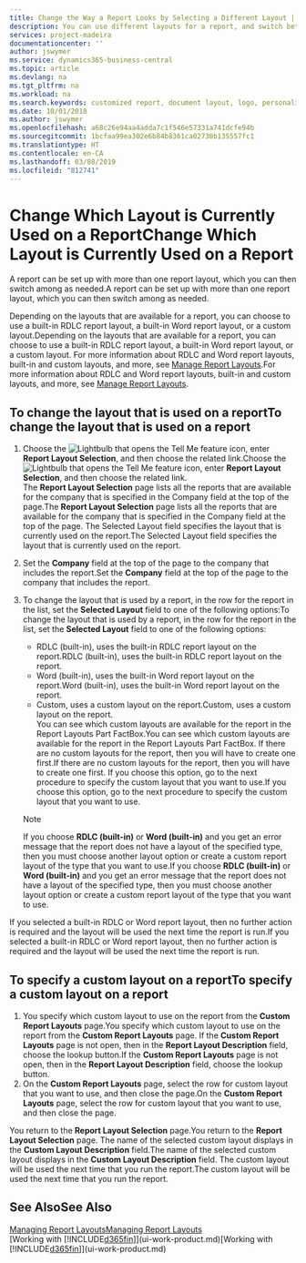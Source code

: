 ```yaml
---
title: Change the Way a Report Looks by Selecting a Different Layout | Microsoft Docs
description: You can use different layouts for a report, and switch between layouts to change how a report looks.
services: project-madeira
documentationcenter: ''
author: jswymer
ms.service: dynamics365-business-central
ms.topic: article
ms.devlang: na
ms.tgt_pltfrm: na
ms.workload: na
ms.search.keywords: customized report, document layout, logo, personalize
ms.date: 10/01/2018
ms.author: jswymer
ms.openlocfilehash: a68c26e94aa4adda7c1f546e57331a741dcfe94b
ms.sourcegitcommit: 1bcfaa99ea302e6b84b8361ca02730b135557fc1
ms.translationtype: HT
ms.contentlocale: en-CA
ms.lasthandoff: 03/08/2019
ms.locfileid: "812741"
---
```

# <a name="change-which-layout-is-currently-used-on-a-report"></a><span data-ttu-id="e5c67-103">Change Which Layout is Currently Used on a Report</span><span class="sxs-lookup"><span data-stu-id="e5c67-103">Change Which Layout is Currently Used on a Report</span></span>
<span data-ttu-id="e5c67-104">A report can be set up with more than one report layout, which you can then switch among as needed.</span><span class="sxs-lookup"><span data-stu-id="e5c67-104">A report can be set up with more than one report layout, which you can then switch among as needed.</span></span>

<span data-ttu-id="e5c67-105">Depending on the layouts that are available for a report, you can choose to use a built-in RDLC report layout, a built-in Word report layout, or a custom layout.</span><span class="sxs-lookup"><span data-stu-id="e5c67-105">Depending on the layouts that are available for a report, you can choose to use a built-in RDLC report layout, a built-in Word report layout, or a custom layout.</span></span> <span data-ttu-id="e5c67-106">For more information about RDLC and Word report layouts, built-in and custom layouts, and more, see [Manage Report Layouts](ui-manage-report-layouts.md).</span><span class="sxs-lookup"><span data-stu-id="e5c67-106">For more information about RDLC and Word report layouts, built-in and custom layouts, and more, see [Manage Report Layouts](ui-manage-report-layouts.md).</span></span>

## <a name="to-change-the-layout-that-is-used-on-a-report"></a><span data-ttu-id="e5c67-107">To change the layout that is used on a report</span><span class="sxs-lookup"><span data-stu-id="e5c67-107">To change the layout that is used on a report</span></span>
1. <span data-ttu-id="e5c67-108">Choose the ![Lightbulb that opens the Tell Me feature](media/ui-search/search_small.png "Tell me what you want to do") icon, enter **Report Layout Selection**, and then choose the related link.</span><span class="sxs-lookup"><span data-stu-id="e5c67-108">Choose the ![Lightbulb that opens the Tell Me feature](media/ui-search/search_small.png "Tell me what you want to do") icon, enter **Report Layout Selection**, and then choose the related link.</span></span>  
   <span data-ttu-id="e5c67-109">The **Report Layout Selection** page lists all the reports that are available for the company that is specified in the Company field at the top of the page.</span><span class="sxs-lookup"><span data-stu-id="e5c67-109">The **Report Layout Selection** page lists all the reports that are available for the company that is specified in the Company field at the top of the page.</span></span> <span data-ttu-id="e5c67-110">The Selected Layout field specifies the layout that is currently used on the report.</span><span class="sxs-lookup"><span data-stu-id="e5c67-110">The Selected Layout field specifies the layout that is currently used on the report.</span></span>
2. <span data-ttu-id="e5c67-111">Set the **Company** field at the top of the page to the company that includes the report.</span><span class="sxs-lookup"><span data-stu-id="e5c67-111">Set the **Company** field at the top of the page to the company that includes the report.</span></span>
3. <span data-ttu-id="e5c67-112">To change the layout that is used by a report, in the row for the report in the list, set the **Selected Layout** field to one of the following options:</span><span class="sxs-lookup"><span data-stu-id="e5c67-112">To change the layout that is used by a report, in the row for the report in the list, set the **Selected Layout** field to one of the following options:</span></span>
   * <span data-ttu-id="e5c67-113">RDLC (built-in), uses the built-in RDLC report layout on the report.</span><span class="sxs-lookup"><span data-stu-id="e5c67-113">RDLC (built-in), uses the built-in RDLC report layout on the report.</span></span>
   * <span data-ttu-id="e5c67-114">Word (built-in), uses the built-in Word report layout on the report.</span><span class="sxs-lookup"><span data-stu-id="e5c67-114">Word (built-in), uses the built-in Word report layout on the report.</span></span>
   * <span data-ttu-id="e5c67-115">Custom, uses a custom layout on the report.</span><span class="sxs-lookup"><span data-stu-id="e5c67-115">Custom, uses a custom layout on the report.</span></span>  
     <span data-ttu-id="e5c67-116">You can see which custom layouts are available for the report in the Report Layouts Part FactBox.</span><span class="sxs-lookup"><span data-stu-id="e5c67-116">You can see which custom layouts are available for the report in the Report Layouts Part FactBox.</span></span> <span data-ttu-id="e5c67-117">If there are no custom layouts for the report, then you will have to create one first.</span><span class="sxs-lookup"><span data-stu-id="e5c67-117">If there are no custom layouts for the report, then you will have to create one first.</span></span> <span data-ttu-id="e5c67-118">If you choose this option, go to the next procedure to specify the custom layout that you want to use.</span><span class="sxs-lookup"><span data-stu-id="e5c67-118">If you choose this option, go to the next procedure to specify the custom layout that you want to use.</span></span>

    > [!NOTE]  
    >   <span data-ttu-id="e5c67-119">If you choose **RDLC (built-in)** or **Word (built-in)** and you get an error message that the report does not have a layout of the specified type, then you must choose another layout option or create a custom report layout of the type that you want to use.</span><span class="sxs-lookup"><span data-stu-id="e5c67-119">If you choose **RDLC (built-in)** or **Word (built-in)** and you get an error message that the report does not have a layout of the specified type, then you must choose another layout option or create a custom report layout of the type that you want to use.</span></span>

<span data-ttu-id="e5c67-120">If you selected a built-in RDLC or Word report layout, then no further action is required and the layout will be used the next time the report is run.</span><span class="sxs-lookup"><span data-stu-id="e5c67-120">If you selected a built-in RDLC or Word report layout, then no further action is required and the layout will be used the next time the report is run.</span></span>

## <a name="to-specify-a-custom-layout-on-a-report"></a><span data-ttu-id="e5c67-121">To specify a custom layout on a report</span><span class="sxs-lookup"><span data-stu-id="e5c67-121">To specify a custom layout on a report</span></span>
1. <span data-ttu-id="e5c67-122">You specify which custom layout to use on the report from the **Custom Report Layouts** page.</span><span class="sxs-lookup"><span data-stu-id="e5c67-122">You specify which custom layout to use on the report from the **Custom Report Layouts** page.</span></span> <span data-ttu-id="e5c67-123">If the **Custom Report Layouts** page is not open, then in the **Report Layout Description** field, choose the lookup button.</span><span class="sxs-lookup"><span data-stu-id="e5c67-123">If the **Custom Report Layouts** page is not open, then in the **Report Layout Description** field, choose the lookup button.</span></span>
2. <span data-ttu-id="e5c67-124">On the **Custom Report Layouts** page, select the row for custom layout that you want to use, and then close the page.</span><span class="sxs-lookup"><span data-stu-id="e5c67-124">On the **Custom Report Layouts** page, select the row for custom layout that you want to use, and then close the page.</span></span>

<span data-ttu-id="e5c67-125">You return to the **Report Layout Selection** page.</span><span class="sxs-lookup"><span data-stu-id="e5c67-125">You return to the **Report Layout Selection** page.</span></span> <span data-ttu-id="e5c67-126">The name of the selected custom layout displays in the **Custom Layout Description** field.</span><span class="sxs-lookup"><span data-stu-id="e5c67-126">The name of the selected custom layout displays in the **Custom Layout Description** field.</span></span> <span data-ttu-id="e5c67-127">The custom layout will be used the next time that you run the report.</span><span class="sxs-lookup"><span data-stu-id="e5c67-127">The custom layout will be used the next time that you run the report.</span></span>

## <a name="see-also"></a><span data-ttu-id="e5c67-128">See Also</span><span class="sxs-lookup"><span data-stu-id="e5c67-128">See Also</span></span>
[<span data-ttu-id="e5c67-129">Managing Report Layouts</span><span class="sxs-lookup"><span data-stu-id="e5c67-129">Managing Report Layouts</span></span>](ui-manage-report-layouts.md)  
<span data-ttu-id="e5c67-130">[Working with [!INCLUDE[d365fin](includes/d365fin_md.md)]](ui-work-product.md)</span><span class="sxs-lookup"><span data-stu-id="e5c67-130">[Working with [!INCLUDE[d365fin](includes/d365fin_md.md)]](ui-work-product.md)</span></span>
